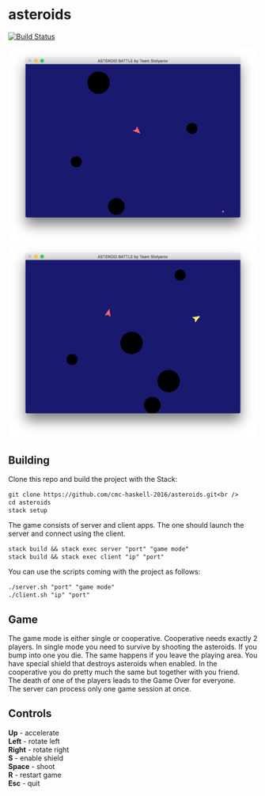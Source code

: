 # asteroids

[![Build Status](https://travis-ci.org/cmc-haskell-2016/asteroids.svg?branch=master)](https://travis-ci.org/cmc-haskell-2016/asteroids)

![asteroids single game](images/single.png)
![asteroids cooperative game](images/cooperative.png)

## Building

Clone this repo and build the project with the Stack: <br />

```
git clone https://github.com/cmc-haskell-2016/asteroids.git<br />
cd asteroids
stack setup
```

The game consists of server and client apps. The one should launch the server
and connect using the client.<br />
```
stack build && stack exec server "port" "game mode"
stack build && stack exec client "ip" "port"
```

You can use the scripts coming with the project as follows:<br />
```
./server.sh "port" "game mode"
./client.sh "ip" "port"
```

## Game

The game mode is either single or cooperative. Cooperative needs exactly 2
players. In single mode you need to survive by shooting the asteroids. If you
bump into one you die. The same happens if you leave the playing area. You have
special shield that destroys asteroids when enabled.
In the cooperative you do pretty much the same but together with you friend.<br />
The death of one of the players leads to the Game Over for everyone.<br />
The server can process only one game session at once.<br />

## Controls

<b>Up</b> - accelerate<br />
<b>Left</b> - rotate left<br />
<b>Right</b> - rotate right<br />
<b>S</b> - enable shield<br />
<b>Space</b> - shoot<br />
<b>R</b> - restart game<br />
<b>Esc</b> - quit<br />

